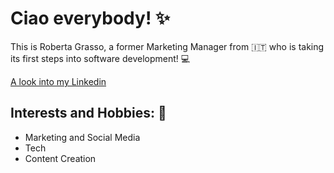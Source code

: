 # Ciao everybody! :sparkles:

This is Roberta Grasso, a former Marketing Manager from :it: who is taking its first steps into software development! 💻

[A look into my Linkedin](https://www.linkedin.com/in/roberta-grasso-40b940172/)

## Interests and Hobbies: 🌱
- Marketing and Social Media
-  Tech
-  Content Creation

